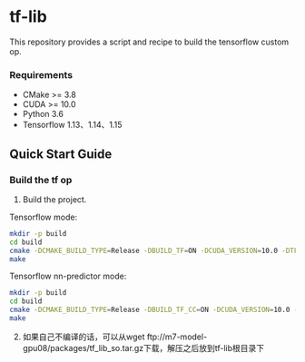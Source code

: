 # tf-lib

This repository provides a script and recipe to build the tensorflow custom op.

### Requirements

- CMake >= 3.8
- CUDA >= 10.0
- Python 3.6
- Tensorflow 1.13、1.14、1.15

## Quick Start Guide

### Build the tf op

1. Build the project.

 Tensorflow mode:

```bash
mkdir -p build
cd build
cmake -DCMAKE_BUILD_TYPE=Release -DBUILD_TF=ON -DCUDA_VERSION=10.0 -DTF_PATH=/home/gulixin/anaconda3/lib/python3.6/site-packages/tensorflow .. # Tensorflow mode
make
```

Tensorflow nn-predictor mode:

```bash
mkdir -p build
cd build
cmake -DCMAKE_BUILD_TYPE=Release -DBUILD_TF_CC=ON -DCUDA_VERSION=10.0 -DTF_PATH=/home/gulixin/workspace/nn_predictor/nn-predictor/build/tensorflow_cc .. # Tensorflow nn-predictor mode
make
```

2. 如果自己不编译的话，可以从wget ftp://m7-model-gpu08/packages/tf_lib_so.tar.gz下载，解压之后放到tf-lib根目录下
